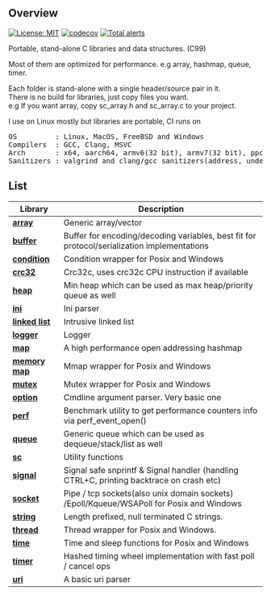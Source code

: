 ## Overview

[![License: MIT](https://img.shields.io/badge/License-MIT-blue.svg)](https://opensource.org/licenses/MIT)
[![codecov](https://codecov.io/gh/tezc/sc/branch/master/graph/badge.svg?token=O8ZHQ0XZ30)](https://codecov.io/gh/tezc/sc)
[![Total alerts](https://img.shields.io/lgtm/alerts/g/tezc/sc.svg?logo=lgtm&logoWidth=18)](https://lgtm.com/projects/g/tezc/sc/alerts/)

Portable, stand-alone C libraries and data structures. (C99)    
 
Most of them are optimized for performance. e.g array, hashmap, queue, timer.

Each folder is stand-alone with a single header/source pair in it.  
There is no build for libraries, just copy files you want.  
e.g If you want array, copy sc_array.h and sc_array.c to your project.

I use on Linux mostly but libraries are portable, CI runs on

<pre>
OS         : Linux, MacOS, FreeBSD and Windows  
Compilers  : GCC, Clang, MSVC  
Arch       : x64, aarch64, armv6(32 bit), armv7(32 bit), ppc64le, s390x(big endian)  
Sanitizers : valgrind and clang/gcc sanitizers(address, undefined, thread)
</pre>

## List

| Library                        | Description                                                                                |
|--------------------------------|--------------------------------------------------------------------------------------------|
| **[array](array)**             | Generic array/vector                                                                       |
| **[buffer](buffer)**           | Buffer for encoding/decoding variables, best fit for protocol/serialization implementations|
| **[condition](condition)**     | Condition wrapper for Posix and Windows                                                    |
| **[crc32](crc32)**             | Crc32c, uses crc32c CPU instruction if available                                           |
| **[heap](heap)**               | Min heap which can be used as max heap/priority queue as well                              | 
| **[ini](ini)**                 | Ini parser                                                                                 |
| **[linked list](linked-list)** | Intrusive linked list                                                                      |
| **[logger](logger)**           | Logger                                                                                     |
| **[map](map)**                 | A high performance open addressing hashmap                                                 |
| **[memory map](memory-map)**   | Mmap wrapper for Posix and Windows                                                         |
| **[mutex](mutex)**             | Mutex wrapper for Posix and Windows                                                        |
| **[option](option)**           | Cmdline argument parser. Very basic one                                                    |
| **[perf](perf)**               | Benchmark utility to get performance counters info via perf_event_open()                   | 
| **[queue](queue)**             | Generic queue which can be used as dequeue/stack/list as well                              |
| **[sc](sc)**                   | Utility functions                                                                          |
| **[signal](signal)**           | Signal safe snprintf & Signal handler (handling CTRL+C, printing backtrace on crash etc)   |
| **[socket](socket)**           | Pipe / tcp sockets(also unix domain sockets) /Epoll/Kqueue/WSAPoll for Posix and Windows   |
| **[string](string)**           | Length prefixed, null terminated C strings.                                                |
| **[thread](thread)**           | Thread wrapper for Posix and Windows.                                                      |
| **[time](time)**               | Time and sleep functions for Posix and Windows                                             |
| **[timer](timer)**             | Hashed timing wheel implementation with fast poll / cancel ops                             |
| **[uri](uri)**                 | A basic uri parser                                                                         |

